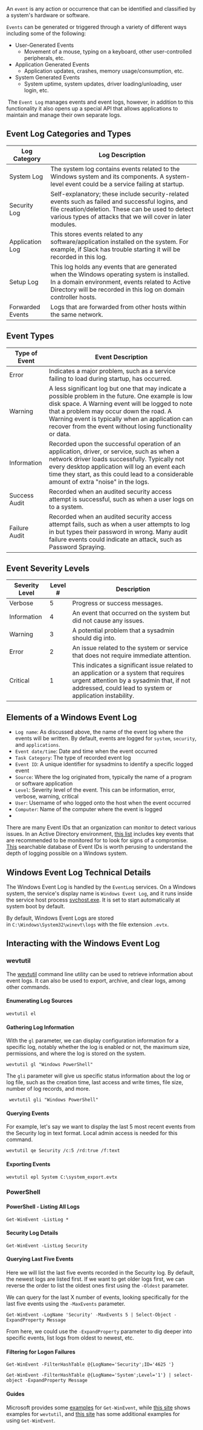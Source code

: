 An `event` is any action or occurrence that can be identified and classified by a system's hardware or software.

`Events` can be generated or triggered through a variety of different ways including some of the following:
- User-Generated Events
    - Movement of a mouse, typing on a keyboard, other user-controlled peripherals, etc.
- Application Generated Events
    - Application updates, crashes, memory usage/consumption, etc.
- System Generated Events
    - System uptime, system updates, driver loading/unloading, user login, etc.

 The `Event Log` manages events and event logs, however, in addition to this functionality it also opens up a special API that allows applications to maintain and manage their own separate logs.

## Event Log Categories and Types

| Log Category     | Log Description                                                                                                                                                                                                     |
| ---------------- | ------------------------------------------------------------------------------------------------------------------------------------------------------------------------------------------------------------------- |
| System Log       | The system log contains events related to the Windows system and its components. A system-level event could be a service failing at startup.                                                                        |
| Security Log     | Self-explanatory; these include security-related events such as failed and successful logins, and file creation/deletion. These can be used to detect various types of attacks that we will cover in later modules. |
| Application Log  | This stores events related to any software/application installed on the system. For example, if Slack has trouble starting it will be recorded in this log.                                                         |
| Setup Log        | This log holds any events that are generated when the Windows operating system is installed. In a domain environment, events related to Active Directory will be recorded in this log on domain controller hosts.   |
| Forwarded Events | Logs that are forwarded from other hosts within the same network.                                                                                                                                                   |
## Event Types

|Type of Event|Event Description|
|---|---|
|Error|Indicates a major problem, such as a service failing to load during startup, has occurred.|
|Warning|A less significant log but one that may indicate a possible problem in the future. One example is low disk space. A Warning event will be logged to note that a problem may occur down the road. A Warning event is typically when an application can recover from the event without losing functionality or data.|
|Information|Recorded upon the successful operation of an application, driver, or service, such as when a network driver loads successfully. Typically not every desktop application will log an event each time they start, as this could lead to a considerable amount of extra "noise" in the logs.|
|Success Audit|Recorded when an audited security access attempt is successful, such as when a user logs on to a system.|
|Failure Audit|Recorded when an audited security access attempt fails, such as when a user attempts to log in but types their password in wrong. Many audit failure events could indicate an attack, such as Password Spraying.|
## Event Severity Levels

|Severity Level|Level #|Description|
|---|---|---|
|Verbose|5|Progress or success messages.|
|Information|4|An event that occurred on the system but did not cause any issues.|
|Warning|3|A potential problem that a sysadmin should dig into.|
|Error|2|An issue related to the system or service that does not require immediate attention.|
|Critical|1|This indicates a significant issue related to an application or a system that requires urgent attention by a sysadmin that, if not addressed, could lead to system or application instability.|

## Elements of a Windows Event Log

- `Log name`: As discussed above, the name of the event log where the events will be written. By default, events are logged for `system`, `security`, and `applications`.
- `Event date/time`: Date and time when the event occurred
- `Task Category`: The type of recorded event log
- `Event ID`: A unique identifier for sysadmins to identify a specific logged event
- `Source`: Where the log originated from, typically the name of a program or software application
- `Level`: Severity level of the event. This can be information, error, verbose, warning, critical
- `User`: Username of who logged onto the host when the event occurred
- `Computer`: Name of the computer where the event is logged
- 
There are many Event IDs that an organization can monitor to detect various issues. In an Active Directory environment, [this list](https://learn.microsoft.com/en-us/windows-server/identity/ad-ds/plan/appendix-l--events-to-monitor) includes key events that are recommended to be monitored for to look for signs of a compromise. 
[This](https://www.ultimatewindowssecurity.com/securitylog/encyclopedia/) searchable database of Event IDs is worth perusing to understand the depth of logging possible on a Windows system.

## Windows Event Log Technical Details

The Windows Event Log is handled by the `EventLog` services. On a Windows system, the service's display name is `Windows Event Log`, and it runs inside the service host process [svchost.exe](https://en.wikipedia.org/wiki/Svchost.exe). It is set to start automatically at system boot by default.

By default, Windows Event Logs are stored in `C:\Windows\System32\winevt\logs` with the file extension `.evtx`.

## Interacting with the Windows Event Log

### wevtutil

The [wevtutil](https://learn.microsoft.com/en-us/windows-server/administration/windows-commands/wevtutil) command line utility can be used to retrieve information about event logs. It can also be used to export, archive, and clear logs, among other commands.

#### Enumerating Log Sources

```cmd-session
wevtutil el
```

#### Gathering Log Information

With the `gl` parameter, we can display configuration information for a specific log, notably whether the log is enabled or not, the maximum size, permissions, and where the log is stored on the system.

```cmd-session
wevtutil gl "Windows PowerShell"
```

The `gli` parameter will give us specific status information about the log or log file, such as the creation time, last access and write times, file size, number of log records, and more.

```cmd-session
 wevtutil gli "Windows PowerShell"
```

#### Querying Events

For example, let's say we want to display the last 5 most recent events from the Security log in text format.
Local admin access is needed for this command.

```cmd-session
wevtutil qe Security /c:5 /rd:true /f:text
```

#### Exporting Events

```cmd-session
wevtutil epl System C:\system_export.evtx
```

### PowerShell

#### PowerShell - Listing All Logs

```powershell-session
Get-WinEvent -ListLog *
```

#### Security Log Details

```powershell-session
Get-WinEvent -ListLog Security
```

#### Querying Last Five Events

Here we will list the last five events recorded in the Security log. By default, the newest logs are listed first. If we want to get older logs first, we can reverse the order to list the oldest ones first using the `-Oldest` parameter.

We can query for the last X number of events, looking specifically for the last five events using the `-MaxEvents` parameter.

```powershell-session
Get-WinEvent -LogName 'Security' -MaxEvents 5 | Select-Object -ExpandProperty Message
```

From here, we could use the `-ExpandProperty` parameter to dig deeper into specific events, list logs from oldest to newest, etc.

#### Filtering for Logon Failures

```powershell-session
Get-WinEvent -FilterHashTable @{LogName='Security';ID='4625 '}
```

```powershell-session
Get-WinEvent -FilterHashTable @{LogName='System';Level='1'} | select-object -ExpandProperty Message
```


#### Guides 

Microsoft provides some [examples](https://learn.microsoft.com/en-us/powershell/module/microsoft.powershell.diagnostics/get-winevent?view=powershell-7.3) for `Get-WinEvent`, while [this site](https://www.thewindowsclub.com/what-is-wevtutil-and-how-do-you-use-it) shows examples for `wevtutil`, and [this site](https://4sysops.com/archives/search-the-event-log-with-the-get-winevent-powershell-cmdlet/) has some additional examples for using `Get-WinEvent`.